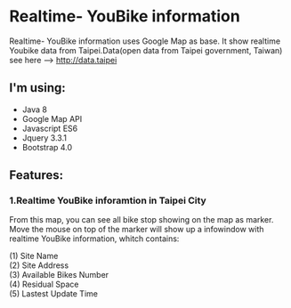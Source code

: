 # Realtime- YouBike information
Realtime- YouBike information uses Google Map as base.
It show realtime Youbike data from Taipei.Data(open data from Taipei government, Taiwan)</br>
see here --> http://data.taipei

## I'm using:

* Java 8
* Google Map API
* Javascript ES6
* Jquery 3.3.1
* Bootstrap 4.0

## Features:

### 1.Realtime YouBike inforamtion in Taipei City
From this map, you can see all bike stop showing on the map as marker.
Move the mouse on top of the marker will show up a infowindow with realtime YouBike information,
whitch contains:

(1) Site Name</br>
(2) Site Address</br>
(3) Available Bikes Number</br>
(4) Residual Space</br>
(5) Lastest Update Time</br>
